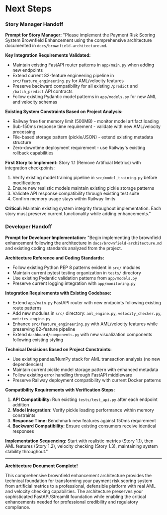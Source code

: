 # Next Steps

### Story Manager Handoff

**Prompt for Story Manager:**
"Please implement the Payment Risk Scoring System Brownfield Enhancement using the comprehensive architecture documented in `docs/brownfield-architecture.md`. 

**Key Integration Requirements Validated:**
- Maintain existing FastAPI router patterns in `app/main.py` when adding new endpoints
- Extend current 82-feature engineering pipeline in `src/feature_engineering.py` for AML/velocity features
- Preserve backward compatibility for all existing `/predict` and `/batch_predict` API contracts
- Follow existing Pydantic model patterns in `app/models.py` for new AML and velocity schemas

**Existing System Constraints Based on Project Analysis:**
- Railway free tier memory limit (500MB) - monitor model artifact loading
- Sub-150ms response time requirement - validate with new AML/velocity processing
- File-based storage pattern (pickle/JSON) - extend existing metadata structure
- Zero-downtime deployment requirement - use Railway's existing rollback capabilities

**First Story to Implement:** Story 1.1 (Remove Artificial Metrics) with integration checkpoints:
1. Verify existing model training pipeline in `src/model_training.py` before modifications
2. Ensure new realistic models maintain existing pickle storage patterns
3. Validate API response compatibility through existing test suite
4. Confirm memory usage stays within Railway limits

**Critical:** Maintain existing system integrity throughout implementation. Each story must preserve current functionality while adding enhancements."

### Developer Handoff

**Prompt for Developer Implementation:**
"Begin implementing the brownfield enhancement following the architecture in `docs/brownfield-architecture.md` and existing coding standards analyzed from the project.

**Architecture Reference and Coding Standards:**
- Follow existing Python PEP 8 patterns evident in `src/` modules
- Maintain current pytest testing organization in `tests/` directory  
- Use existing Pydantic validation patterns from `app/models.py`
- Preserve current logging integration with `app/monitoring.py`

**Integration Requirements with Existing Codebase:**
- Extend `app/main.py` FastAPI router with new endpoints following existing route patterns
- Add new modules in `src/` directory: `aml_engine.py`, `velocity_checker.py`, `metrics_engine.py`
- Enhance `src/feature_engineering.py` with AML/velocity features while preserving 82-feature pipeline
- Extend `dashboard/components.py` with new visualization components following existing styling

**Technical Decisions Based on Project Constraints:**
- Use existing pandas/NumPy stack for AML transaction analysis (no new dependencies)
- Maintain current pickle model storage pattern with enhanced metadata
- Follow existing error handling through FastAPI middleware
- Preserve Railway deployment compatibility with current Docker patterns

**Compatibility Requirements with Verification Steps:**
1. **API Compatibility:** Run existing `tests/test_api.py` after each endpoint addition
2. **Model Integration:** Verify pickle loading performance within memory constraints  
3. **Response Time:** Benchmark new features against 150ms requirement
4. **Backward Compatibility:** Ensure existing consumers receive identical responses

**Implementation Sequencing:** Start with realistic metrics (Story 1.1), then AML features (Story 1.2), velocity checking (Story 1.3), maintaining system stability throughout."

---

**Architecture Document Complete!** 

This comprehensive brownfield enhancement architecture provides the technical foundation for transforming your payment risk scoring system from artificial metrics to a professional, defensible platform with real AML and velocity checking capabilities. The architecture preserves your sophisticated FastAPI/Streamlit foundation while enabling the critical enhancements needed for professional credibility and regulatory compliance.
